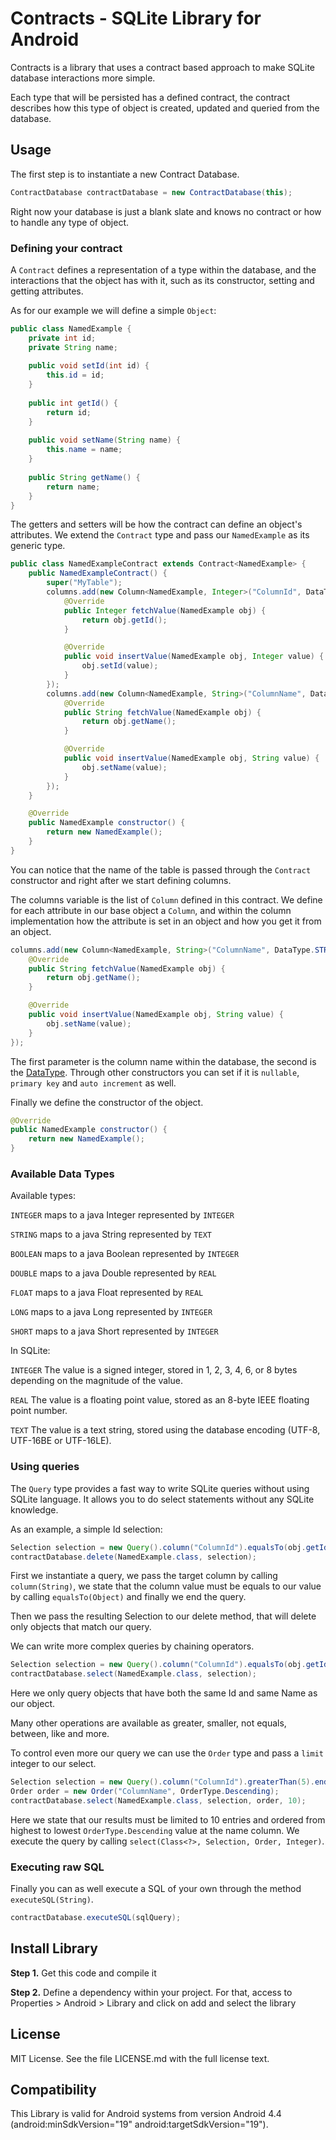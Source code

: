 # Contracts - SQLite Library for Android

Contracts is a library that uses a contract based approach to make
SQLite database interactions more simple.

Each type that will be persisted has a defined contract,
the contract describes how this type of object is created,
updated and queried from the database.

## Usage

The first step is to instantiate a new Contract Database.

```java
ContractDatabase contractDatabase = new ContractDatabase(this);
```

Right now your database is just a blank slate and knows no contract or how to handle any type of object.

### Defining your contract

A `Contract` defines a representation of a type within the database,
and the interactions that the object has with it, such as its constructor,
setting and getting attributes.

As for our example we will define a simple `Object`:

```java
public class NamedExample {
    private int id;
    private String name;
    
    public void setId(int id) {
        this.id = id;
    }
    
    public int getId() {
        return id;
    }
    
    public void setName(String name) {
        this.name = name;    
    }
    
    public String getName() {
        return name;
    }
}
```

The getters and setters will be how the contract can define an object's attributes.
We extend the `Contract` type and pass our `NamedExample` as its generic type.

```java
public class NamedExampleContract extends Contract<NamedExample> {
    public NamedExampleContract() {
		super("MyTable");
		columns.add(new Column<NamedExample, Integer>("ColumnId", DataType.INTEGER, true, false) {
			@Override
			public Integer fetchValue(NamedExample obj) {
				return obj.getId();
			}

			@Override
			public void insertValue(NamedExample obj, Integer value) {
				obj.setId(value);
			}
		});
		columns.add(new Column<NamedExample, String>("ColumnName", DataType.STRING) {
			@Override
			public String fetchValue(NamedExample obj) {
				return obj.getName();
			}

			@Override
			public void insertValue(NamedExample obj, String value) {
				obj.setName(value);
			}
		});
	}

	@Override
	public NamedExample constructor() {
		return new NamedExample();
	}
}
```

You can notice that the name of the table is passed through the `Contract` constructor and right after we start defining columns.

The columns variable is the list of `Column` defined in this contract. We define for each attribute in our base object a `Column`,
and within the column implementation how the attribute is set in an object and how you get it from an object.

```java
columns.add(new Column<NamedExample, String>("ColumnName", DataType.STRING) {
    @Override
    public String fetchValue(NamedExample obj) {
        return obj.getName();
    }

    @Override
    public void insertValue(NamedExample obj, String value) {
        obj.setName(value);
    }
});
```

The first parameter is the column name within the database, the second is the [DataType](#available-data-types).
Through other constructors you can set if it is `nullable`, `primary key` and `auto increment` as well.

Finally we define the constructor of the object.

```java
@Override
public NamedExample constructor() {
    return new NamedExample();
}
```

### Available Data Types

Available types:

`INTEGER` maps to a java Integer represented by `INTEGER`

`STRING` maps to a java String represented by `TEXT`

`BOOLEAN` maps to a java Boolean represented by `INTEGER`

`DOUBLE` maps to a java Double represented by `REAL`

`FLOAT` maps to a java Float represented by `REAL`

`LONG` maps to a java Long represented by `INTEGER`

`SHORT` maps to a java Short represented by `INTEGER`

In SQLite:

`INTEGER` The value is a signed integer, stored in 1, 2, 3, 4, 6, or 8 bytes depending on the magnitude of the value.

`REAL` The value is a floating point value, stored as an 8-byte IEEE floating point number.

`TEXT` The value is a text string, stored using the database encoding (UTF-8, UTF-16BE or UTF-16LE).

### Using queries

The `Query` type provides a fast way to write SQLite queries without using SQLite language.
It allows you to do select statements without any SQLite knowledge.

As an example, a simple Id selection:

````java
Selection selection = new Query().column("ColumnId").equalsTo(obj.getId()).end();
contractDatabase.delete(NamedExample.class, selection);
````

First we instantiate a query, we pass the target column by calling `column(String)`,
we state that the column value must be equals to our value by calling `equalsTo(Object)`
and finally we end the query.

Then we pass the resulting Selection to our delete method, that will delete only
objects that match our query.

We can write more complex queries by chaining operators.

````java
Selection selection = new Query().column("ColumnId").equalsTo(obj.getId()).and().column("ColumnName").equalsTo(obj.getName()).end();
contractDatabase.select(NamedExample.class, selection);
````

Here we only query objects that have both the same Id and same Name as our object.

Many other operations are available as greater, smaller, not equals, between, like and more.

To control even more our query we can use the `Order` type and pass a `limit` integer to our select.

````java
Selection selection = new Query().column("ColumnId").greaterThan(5).end();
Order order = new Order("ColumnName", OrderType.Descending);
contractDatabase.select(NamedExample.class, selection, order, 10);
````

Here we state that our results must be limited to 10 entries and ordered from highest to lowest `OrderType.Descending` value at the name column. 
We execute the query by calling `select(Class<?>, Selection, Order, Integer)`.

### Executing raw SQL

Finally you can as well execute a SQL of your own through the method `executeSQL(String)`.

```java
contractDatabase.executeSQL(sqlQuery);
```
 
## Install Library

__Step 1.__ Get this code and compile it

__Step 2.__ Define a dependency within your project. For that, access to Properties > Android > Library and click on add and select the library

##  License

MIT License. See the file LICENSE.md with the full license text.

## Compatibility

This Library is valid for Android systems from version Android 4.4 (android:minSdkVersion="19" android:targetSdkVersion="19").
